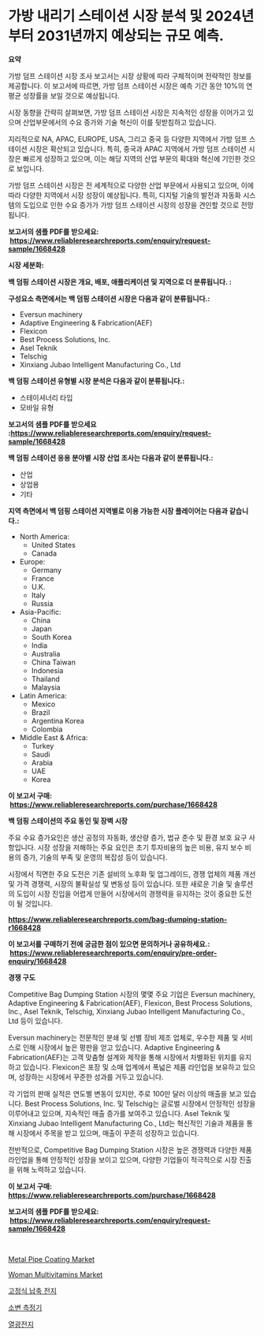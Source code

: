 <p><h1>가방 내리기 스테이션 시장 분석 및 2024년부터 2031년까지 예상되는 규모 예측.</h1></p><p><strong>요약</strong></p>
<p><p>가방 덤프 스테이션 시장 조사 보고서는 시장 상황에 따라 구체적이며 전략적인 정보를 제공합니다. 이 보고서에 따르면, 가방 덤프 스테이션 시장은 예측 기간 동안 10%의 연평균 성장률을 보일 것으로 예상됩니다. </p><p>시장 동향을 간략히 살펴보면, 가방 덤프 스테이션 시장은 지속적인 성장을 이어가고 있으며 산업부문에서의 수요 증가와 기술 혁신이 이를 뒷받침하고 있습니다.</p><p>지리적으로 NA, APAC, EUROPE, USA, 그리고 중국 등 다양한 지역에서 가방 덤프 스테이션 시장은 확산되고 있습니다. 특히, 중국과 APAC 지역에서 가방 덤프 스테이션 시장은 빠르게 성장하고 있으며, 이는 해당 지역의 산업 부문의 확대와 혁신에 기인한 것으로 보입니다.</p><p>가방 덤프 스테이션 시장은 전 세계적으로 다양한 산업 부문에서 사용되고 있으며, 이에 따라 다양한 지역에서 시장 성장이 예상됩니다. 특히, 디지털 기술의 발전과 자동화 시스템의 도입으로 인한 수요 증가가 가방 덤프 스테이션 시장의 성장을 견인할 것으로 전망됩니다.</p></p>
<p><strong>보고서의 샘플 PDF를 받으세요: &nbsp;<a href="https://www.reliableresearchreports.com/enquiry/request-sample/1668428">https://www.reliableresearchreports.com/enquiry/request-sample/1668428</a></strong></p>
<p><strong>시장 세분화:</strong></p>
<p><strong> 백 덤핑 스테이션 시장은 개요, 배포, 애플리케이션 및 지역으로 더 분류됩니다. :</strong></p>
<p><strong>구성요소 측면에서는 백 덤핑 스테이션 시장은 다음과 같이 분류됩니다.:</strong></p>
<p><ul><li>Eversun machinery</li><li>Adaptive Engineering & Fabrication(AEF)</li><li>Flexicon</li><li>Best Process Solutions, Inc.</li><li>Asel Teknik</li><li>Telschig</li><li>Xinxiang Jubao Intelligent Manufacturing Co., Ltd</li></ul></p>
<p><strong> 백 덤핑 스테이션 유형별 시장 분석은 다음과 같이 분류됩니다.:</strong></p>
<p><ul><li>스테이셔너리 타입</li><li>모바일 유형</li></ul></p>
<p><strong>보고서의 샘플 PDF를 받으세요 :<a href="https://www.reliableresearchreports.com/enquiry/request-sample/1668428">https://www.reliableresearchreports.com/enquiry/request-sample/1668428</a></strong></p>
<p><strong> 백 덤핑 스테이션 응용 분야별 시장 산업 조사는 다음과 같이 분류됩니다.:</strong></p>
<p><ul><li>산업</li><li>상업용</li><li>기타</li></ul></p>
<p><strong>지역 측면에서 백 덤핑 스테이션 지역별로 이용 가능한 시장 플레이어는 다음과 같습니다.:</strong></p>
<p><ul>
    <li>
        North America:
        <ul>
            <li>United States</li>
            <li>Canada</li>
        </ul>
    </li>
    <li>
        Europe:
        <ul>
            <li>Germany</li>
            <li>France</li>
            <li>U.K.</li>
            <li>Italy</li>
            <li>Russia</li>
        </ul>
    </li>
    <li>
        Asia-Pacific:
        <ul>
            <li>China</li>
            <li>Japan</li>
            <li>South Korea</li>
            <li>India</li>
            <li>Australia</li>
            <li>China Taiwan</li>
            <li>Indonesia</li>
            <li>Thailand</li>
            <li>Malaysia</li>
        </ul>
    </li>
    <li>
        Latin America:
        <ul>
            <li>Mexico</li>
            <li>Brazil</li>
            <li>Argentina Korea</li>
            <li>Colombia</li>
        </ul>
    </li>
    <li>
        Middle East & Africa:
        <ul>
            <li>Turkey</li>
            <li>Saudi</li>
            <li>Arabia</li>
            <li>UAE</li>
            <li>Korea</li>
        </ul>
    </li>
    </ul></p>
<p><strong>이 보고서 구매: &nbsp;<a href="https://www.reliableresearchreports.com/purchase/1668428">https://www.reliableresearchreports.com/purchase/1668428</a></strong></p>
<p><strong>백 덤핑 스테이션의 주요 동인 및 장벽 시장</strong></p>
<p><p>주요 수요 증가요인은 생산 공정의 자동화, 생산량 증가, 법규 준수 및 환경 보호 요구 사항입니다. 시장 성장을 저해하는 주요 요인은 초기 투자비용의 높은 비용, 유지 보수 비용의 증가, 기술의 부족 및 운영의 복잡성 등이 있습니다.</p><p>시장에서 직면한 주요 도전은 기존 설비의 노후화 및 업그레이드, 경쟁 업체의 제품 개선 및 가격 경쟁력, 시장의 불확실성 및 변동성 등이 있습니다. 또한 새로운 기술 및 솔루션의 도입이 시장 진입을 어렵게 만들어 시장에서의 경쟁력을 유지하는 것이 중요한 도전이 될 것입니다.</p></p>
<p><strong><a href="https://www.reliableresearchreports.com/bag-dumping-station-r1668428">https://www.reliableresearchreports.com/bag-dumping-station-r1668428</a></strong></p>
<p><strong>이 보고서를 구매하기 전에 궁금한 점이 있으면 문의하거나 공유하세요.: &nbsp;<a href="https://www.reliableresearchreports.com/enquiry/pre-order-enquiry/1668428">https://www.reliableresearchreports.com/enquiry/pre-order-enquiry/1668428</a></strong></p>
<p><strong>경쟁 구도</strong></p>
<p><p>Competitive Bag Dumping Station 시장의 몇몇 주요 기업은 Eversun machinery, Adaptive Engineering & Fabrication(AEF), Flexicon, Best Process Solutions, Inc., Asel Teknik, Telschig, Xinxiang Jubao Intelligent Manufacturing Co., Ltd 등이 있습니다.</p><p>Eversun machinery는 전문적인 분쇄 및 선별 장비 제조 업체로, 우수한 제품 및 서비스로 인해 시장에서 높은 평판을 얻고 있습니다. Adaptive Engineering & Fabrication(AEF)는 고객 맞춤형 설계와 제작을 통해 시장에서 차별화된 위치를 유지하고 있습니다. Flexicon은 포장 및 소매 업계에서 폭넓은 제품 라인업을 보유하고 있으며, 성장하는 시장에서 꾸준한 성과를 거두고 있습니다.</p><p>각 기업의 판매 실적은 연도별 변동이 있지만, 주로 100만 달러 이상의 매출을 보고 있습니다. Best Process Solutions, Inc. 및 Telschig는 글로벌 시장에서 안정적인 성장을 이루어내고 있으며, 지속적인 매출 증가를 보여주고 있습니다. Asel Teknik 및 Xinxiang Jubao Intelligent Manufacturing Co., Ltd는 혁신적인 기술과 제품을 통해 시장에서 주목을 받고 있으며, 매출이 꾸준히 성장하고 있습니다.</p><p>전반적으로, Competitive Bag Dumping Station 시장은 높은 경쟁력과 다양한 제품 라인업을 통해 안정적인 성장을 보이고 있으며, 다양한 기업들이 적극적으로 시장 진출을 위해 노력하고 있습니다.</p></p>
<p><strong>이 보고서 구매: &nbsp; <a href="https://www.reliableresearchreports.com/purchase/1668428">https://www.reliableresearchreports.com/purchase/1668428</a></strong></p>
<p><strong>보고서의 샘플 PDF를 받으세요: &nbsp;<a href="https://www.reliableresearchreports.com/enquiry/request-sample/1668428">https://www.reliableresearchreports.com/enquiry/request-sample/1668428</a></strong><strong></strong></p>
<p>&nbsp;</p>
<p><p><a href="https://issuu.com/reportprime-2/docs/metal-pipe-coating-market-size-2030.pptx">Metal Pipe Coating Market</a></p><p><a href="https://github.com/julyju69/Market-Research-Report-List-3/blob/main/woman-multivitamins-market.md">Woman Multivitamins Market</a></p><p><a href="https://github.com/JackieFauhey9089475/Market-Research-Report-List-1/blob/main/172237456418.md">고정식 납축 전지</a></p><p><a href="https://medium.com/@emmettsaynford43546/%EC%9A%94%EC%B2%AD%ED%95%98%EC%8B%A0-%EB%AC%B8%EC%9E%A5%EC%9D%98-%ED%95%9C%EA%B5%AD%EC%96%B4-%EB%B2%88%EC%97%AD%EC%9D%80-%EB%8B%A4%EC%9D%8C%EA%B3%BC-%EA%B0%99%EC%8A%B5%EB%8B%88%EB%8B%A4-%EC%9A%94%EC%B2%AD%ED%95%98%EC%8B%A0-%EA%B5%AC%ED%86%A0-%EB%AF%B8%ED%84%B0-%EC%8B%9C%EC%9E%A5-%EC%A1%B0%EC%82%AC-%EB%B3%B4%EA%B3%A0%EC%84%9C-%EC%97%AD%EC%82%AC-%EB%B0%8F-2024%EB%85%84%EB%B6%80%ED%84%B0-2031%EB%85%84%EA%B9%8C%EC%A7%80%EC%9D%98-%EC%98%88%EC%B8%A1-b1b8fc49dde4">소변 측정기</a></p><p><a href="https://github.com/Howaoole34545/Market-Research-Report-List-1/blob/main/509860656417.md">열광전지</a></p></p>
